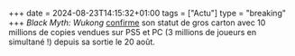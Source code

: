 +++ 
date = 2024-08-23T14:15:32+01:00
tags = ["Actu"]
type = "breaking"
+++ 
*Black Myth: Wukong* [confirme](https://x.com/BlackMythGame/status/1826985302592049599) son statut de gros carton avec 10 millions de copies vendues sur PS5 et PC (3 millions de joueurs en simultané !) depuis sa sortie le 20 août. 